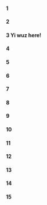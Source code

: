 #### 1
#### 2
#### 3 Yi wuz here!

#### 4
#### 5
#### 6
#### 7
#### 8
#### 9
#### 10
#### 11
#### 12
#### 13
#### 14
#### 15
